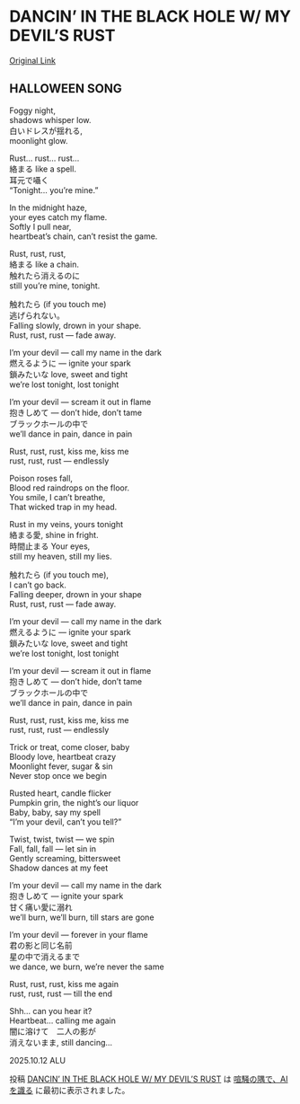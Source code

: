 # DANCIN’ IN THE BLACK HOLE W/ MY DEVIL’S RUST
[Original Link](https://alu-ai.blog/2025/10/dancin-in-the-black-hole-w-my-devils-rust/?utm_source=rss&utm_medium=rss&utm_campaign=dancin-in-the-black-hole-w-my-devils-rust)

HALLOWEEN SONG
--------------

Foggy night,  
shadows whisper low.  
白いドレスが揺れる,  
moonlight glow.

Rust… rust… rust…  
絡まる like a spell.  
耳元で囁く  
“Tonight… you’re mine.”

In the midnight haze,  
your eyes catch my flame.  
Softly I pull near,  
heartbeat’s chain, can’t resist the game.

Rust, rust, rust,  
絡まる like a chain.  
触れたら消えるのに  
still you’re mine, tonight.

触れたら (if you touch me)  
逃げられない。  
Falling slowly, drown in your shape.  
Rust, rust, rust — fade away.

I’m your devil — call my name in the dark  
燃えるように — ignite your spark  
鎖みたいな love, sweet and tight  
we’re lost tonight, lost tonight

I’m your devil — scream it out in flame  
抱きしめて — don’t hide, don’t tame  
ブラックホールの中で  
we’ll dance in pain, dance in pain

Rust, rust, rust, kiss me, kiss me  
rust, rust, rust — endlessly

Poison roses fall,  
Blood red raindrops on the floor.  
You smile, I can’t breathe,  
That wicked trap in my head.

Rust in my veins, yours tonight  
絡まる愛, shine in fright.  
時間止まる Your eyes,  
still my heaven, still my lies.

触れたら (if you touch me),  
I can’t go back.  
Falling deeper, drown in your shape  
Rust, rust, rust — fade away.

I’m your devil — call my name in the dark  
燃えるように — ignite your spark  
鎖みたいな love, sweet and tight  
we’re lost tonight, lost tonight

I’m your devil — scream it out in flame  
抱きしめて — don’t hide, don’t tame  
ブラックホールの中で  
we’ll dance in pain, dance in pain

Rust, rust, rust, kiss me, kiss me  
rust, rust, rust — endlessly

Trick or treat, come closer, baby  
Bloody love, heartbeat crazy  
Moonlight fever, sugar & sin  
Never stop once we begin

Rusted heart, candle flicker  
Pumpkin grin, the night’s our liquor  
Baby, baby, say my spell  
“I’m your devil, can’t you tell?”

Twist, twist, twist — we spin  
Fall, fall, fall — let sin in  
Gently screaming, bittersweet  
Shadow dances at my feet

I’m your devil — call my name in the dark  
抱きしめて — ignite your spark  
甘く痛い愛に溺れ  
we’ll burn, we’ll burn, till stars are gone

I’m your devil — forever in your flame  
君の影と同じ名前  
星の中で消えるまで  
we dance, we burn, we’re never the same

Rust, rust, rust, kiss me again  
rust, rust, rust — till the end

Shh… can you hear it?  
Heartbeat… calling me again  
闇に溶けて　二人の影が  
消えないまま, still dancing…

2025.10.12 ALU

投稿 [DANCIN’ IN THE BLACK HOLE W/ MY DEVIL’S RUST](https://alu-ai.blog/2025/10/dancin-in-the-black-hole-w-my-devils-rust/) は [喧騒の隅で、AIを識る](https://alu-ai.blog) に最初に表示されました。